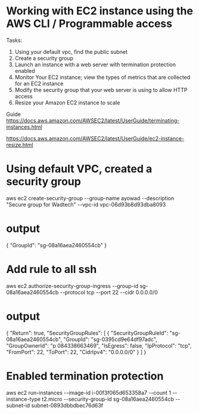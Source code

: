 # Working with EC2 instance using the AWS CLI / Programmable access

Tasks:

1. Using your default vpc, find the public subnet
2. Create a security group
3. Launch an instance with a web server with termination protection enabled
4. Monitor Your EC2 instance; view the types of metrics that are collected for an EC2 instance
5. Modify the security group that your web server is using to allow HTTP access
6. Resize your Amazon EC2 instance to scale


Guide
https://docs.aws.amazon.com/AWSEC2/latest/UserGuide/terminating-instances.html


https://docs.aws.amazon.com/AWSEC2/latest/UserGuide/ec2-instance-resize.html

# Using default VPC, created a security group

aws ec2 create-security-group
--group-name ayowad
--description "Secure group for Wadtech"
--vpc-id vpc-06d93b8d93dba8093

# output
{
    "GroupId": "sg-08a16aea2460554cb"
}

# Add rule to all ssh
aws ec2 authorize-security-group-ingress
--group-id sg-08a16aea2460554cb
--protocol tcp --port 22 --cidr 0.0.0.0/0

# output

{
    "Return": true,
    "SecurityGroupRules": [
        {
            "SecurityGroupRuleId": "sg-08a16aea2460554cb",
            "GroupId": "sg-0395cd9e64df97adc",
            "GroupOwnerId": "p	084338663469",
            "IsEgress": false,
            "IpProtocol": "tcp",
            "FromPort": 22,
            "ToPort": 22,
            "CidrIpv4": "0.0.0.0/0"
        }
    ]
}


# Enabled termination protection
aws ec2 run-instances 
--image-id i-00f3f065d653358a7 
--count 1 --instance-type t2.micro 
--security-group-id sg-08a16aea2460554cb 
--subnet-id subnet-0893dbbdbec76d63f
